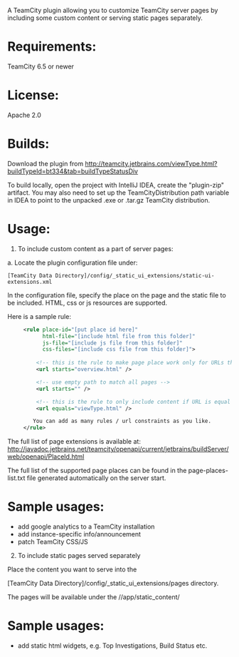 A TeamCity plugin allowing you to customize TeamCity server pages by including some custom content or serving static pages separately.

Requirements:
=============
TeamCity 6.5 or newer

License:
========
Apache 2.0

Builds:
=======
Download the plugin from  http://teamcity.jetbrains.com/viewType.html?buildTypeId=bt334&tab=buildTypeStatusDiv

To build locally, open the project with IntelliJ IDEA, create the "plugin-zip" artifact. 
You may also need to set up the TeamCityDistribution path variable in IDEA to point to the
unpacked .exe or .tar.gz TeamCity distribution. 

Usage:
======

1) To include custom content as a part of server pages:

a. Locate the plugin configuration file under:

    [TeamCity Data Directory]/config/_static_ui_extensions/static-ui-extensions.xml


In the configuration file, specify the place on the page and the static file to be included.
HTML, css or js resources are supported. 


Here is a sample rule:
```xml
     <rule place-id="[put place id here]" 
           html-file="[include html file from this folder]"
           js-file="[include js file from this folder]"
           css-files="[include css file from this folder]">
         
         <!-- this is the rule to make page place work only for URLs that starts with -->
         <url starts="overview.html" />

         <!-- use empty path to match all pages -->
         <url starts="" />

         <!-- this is the rule to only include content if URL is equal to  -->
         <url equals="viewType.html" />

        You can add as many rules / url constraints as you like.
     </rule>
```

The full list of page extensions is available at:
http://javadoc.jetbrains.net/teamcity/openapi/current/jetbrains/buildServer/web/openapi/PlaceId.html

The full list of the supported page places can be found in the page-places-list.txt file generated automatically on the server start.


Sample usages:
==============
 - add google analytics to a TeamCity installation
 - add instance-specific info/announcement
 - patch TeamCity CSS/JS


2) To include static pages served separately

Place the content you want to serve into the

[TeamCity Data Directory]/config/_static_ui_extensions/pages directory.

The pages will be available under the /<TC context path>/app/static_content/

Sample usages:
==============
- add static html widgets, e.g. Top Investigations, Build Status etc.







